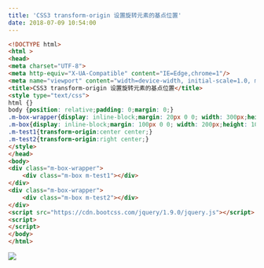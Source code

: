 ```yaml
---
title: 'CSS3 transform-origin 设置旋转元素的基点位置'
date: 2018-07-09 10:54:00
---   
```

```html
<!DOCTYPE html>
<html >
<head>
<meta charset="UTF-8">   
<meta http-equiv="X-UA-Compatible" content="IE=Edge,chrome=1"/>  
<meta name="viewport" content="width=device-width, initial-scale=1.0, minimum-scale=1.0, maximum-scale=1.0, user-scalable=no" />       
<title>CSS3 transform-origin 设置旋转元素的基点位置</title>
<style type="text/css">
html {}
body {position: relative;padding: 0;margin: 0;}
.m-box-wrapper{display: inline-block;margin: 20px 0 0; width: 300px;height:300px;border:1px solid #ddd;text-align: center;}
.m-box{display: inline-block;margin: 100px 0 0; width: 200px;height: 100px;transform: rotate(45deg); background: green;}
.m-test1{transform-origin:center center;}
.m-test2{transform-origin:right center;}
</style>
</head>
<body>
<div class="m-box-wrapper">
    <div class="m-box m-test1"></div>
</div>
<div class="m-box-wrapper">
    <div class="m-box m-test2"></div>
</div>
<script src="https://cdn.bootcss.com/jquery/1.9.0/jquery.js"></script>
<script>
</script>
</body>
</html>
```
  

![](https://img-blog.csdn.net/20180709105350870?watermark/2/text/aHR0cHM6Ly9ibG9nLmNzZG4ubmV0L3h1dG9uZ2Jhbw/font/5a6L5L2T/fontsize/400/fill/I0JBQkFCMA/dissolve/70)